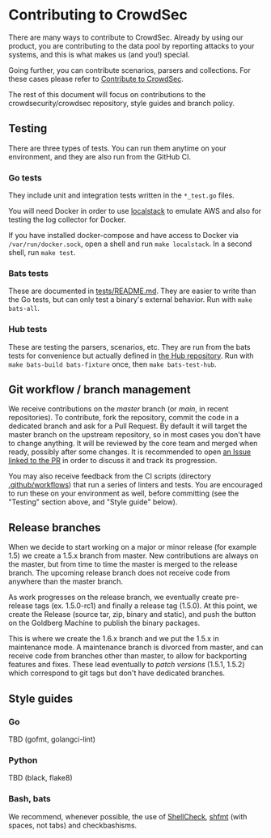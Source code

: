 # Contributing to CrowdSec <!-- omit in toc -->

There are many ways to contribute to CrowdSec. Already by using our product, you are contributing to the data pool by reporting attacks to your systems, and this is what makes us (and you!) special.

Going further, you can contribute scenarios, parsers and collections. For these cases please refer to [Contribute to CrowdSec](https://doc.crowdsec.net/docs/next/contributing/getting_started).

The rest of this document will focus on contributions to the crowdsecurity/crowdsec repository, style guides and branch policy.

## Testing

There are three types of tests. You can run them anytime on your environment,
and they are also run from the GitHub CI.

### Go tests

They include unit and integration tests written in the `*_test.go` files.

You will need Docker in order to use [localstack](https://github.com/localstack/localstack) to emulate AWS and also for testing the log collector for Docker.

If you have installed docker-compose and have access to Docker via `/var/run/docker.sock`, open a shell and run `make localstack`. In a second shell, run `make test`.

### Bats tests

These are documented in [tests/README.md](./tests/README.md).
They are easier to write than the Go tests, but can only test
a binary's external behavior. Run with `make bats-all`.

### Hub tests

These are testing the parsers, scenarios, etc. They are run from the bats tests
for convenience but actually defined in [the Hub
repository](https://github.com/crowdsecurity/hub/tree/master/.tests).
Run with `make bats-build bats-fixture` once, then `make bats-test-hub`.

## Git workflow / branch management

We receive contributions on the _master_ branch (or _main_, in recent repositories). To contribute, fork the repository, commit the code in a dedicated branch and ask for a Pull Request. By default it will target the master branch on the upstream repository, so in most cases you don't have to change anything. It will be reviewed by the core team and merged when ready, possibly after some changes. It is recommended to open [an Issue linked to the PR](https://docs.github.com/en/issues/tracking-your-work-with-issues/linking-a-pull-request-to-an-issue) in order to discuss it and track its progression.

You may also receive feedback from the CI scripts (directory [.github/workflows](.github/workflows)) that run a series of linters and tests. You are encouraged to run these on your environment as well, before committing (see the "Testing" section above, and "Style guide" below).

## Release branches

When we decide to start working on a major or minor release (for example 1.5) we create a 1.5.x branch from master. New contributions are always on the master, but from time to time the master is merged to the release branch. The upcoming release branch does not receive code from anywhere than the master branch.

As work progresses on the release branch, we eventually create pre-release tags (ex. 1.5.0-rc1) and finally a release tag (1.5.0). At this point, we create the Release (source tar, zip, binary and static), and push the button on the Goldberg Machine to publish the binary packages.

This is where we create the 1.6.x branch and we put the 1.5.x in maintenance mode. A maintenance branch is divorced from master, and can receive code from branches other than master, to allow for backporting features and fixes. These lead eventually to _patch versions_ (1.5.1, 1.5.2) which correspond to git tags but don't have dedicated branches.

## Style guides

### Go

TBD (gofmt, golangci-lint)

### Python

TBD (black, flake8)

### Bash, bats

We recommend, whenever possible, the use of [ShellCheck](https://www.shellcheck.net/), [shfmt](https://github.com/patrickvane/shfmt) (with spaces, not tabs) and checkbashisms.

